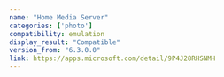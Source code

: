 ```yaml
---
name: "Home Media Server"
categories: ['photo']
compatibility: emulation
display_result: "Compatible"
version_from: "6.3.0.0"
link: https://apps.microsoft.com/detail/9P4J28RHSNMH
---
```

